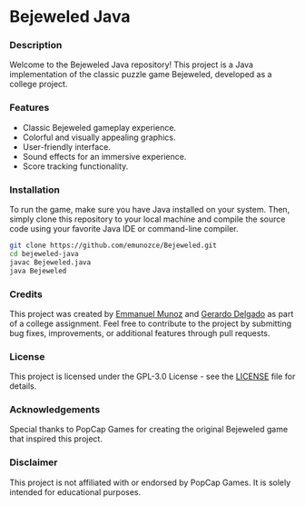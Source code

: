 # Bejeweled Java

### Description
Welcome to the Bejeweled Java repository! This project is a Java implementation of the classic puzzle game Bejeweled, developed as a college project.

### Features
- Classic Bejeweled gameplay experience.
- Colorful and visually appealing graphics.
- User-friendly interface.
- Sound effects for an immersive experience.
- Score tracking functionality.

### Installation
To run the game, make sure you have Java installed on your system. Then, simply clone this repository to your local machine and compile the source code using your favorite Java IDE or command-line compiler.

```bash
git clone https://github.com/emunozce/Bejeweled.git
cd bejeweled-java
javac Bejeweled.java
java Bejeweled
```

### Credits
This project was created by [Emmanuel Munoz](https://github.com/emunozce) and [Gerardo Delgado](https://github.com/Gerardo1209) as part of a college assignment. Feel free to contribute to the project by submitting bug fixes, improvements, or additional features through pull requests.

### License
This project is licensed under the GPL-3.0 License - see the [LICENSE](LICENSE) file for details.

### Acknowledgements
Special thanks to PopCap Games for creating the original Bejeweled game that inspired this project.

### Disclaimer
This project is not affiliated with or endorsed by PopCap Games. It is solely intended for educational purposes.
